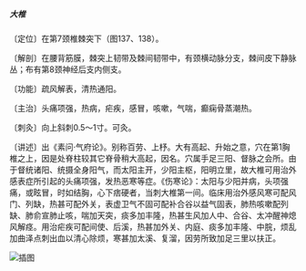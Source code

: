 ##### 大椎

〔定位〕在第7颈椎棘突下（图137、138）。

〔解剖〕在腰背筋膜，棘突上韧带及棘间韧带中，有颈横动脉分支，棘间皮下静脉丛；布有第8颈神经后支内侧支。

〔功能〕疏风解表，清热通阳。

〔主治〕头痛项强，热病，疟疾，感冒，咳嗽，气喘，癫痫骨蒸潮热。

〔刺灸〕向上斜刺0.5～1寸。可灸。

〔讲述〕出《素问·气府论》。别称百劳、上杼。大有高起、升始之意，穴在第1胸椎之上，因是处脊柱较其它脊骨稍大高起，因名。穴属手足三阳、督脉之会所。由于督统诸阳、统摄全身阳气，而太阳主开，少阳主枢，阳明立里，故大椎可用治外感表症所引起的头痛项强，发热恶寒等症。《伤寒论》：太阳与少阳并病，头项强痛，或眩冒，时如结胸，心下痞硬者，当刺大椎第一间。临床用治外感风寒可配风门、列缺，热甚可配外关，表虚卫气不固可配补合谷以益气固表，肺热咳嗽配列缺、肺俞宣肺止咳，喘加天突，痰多加丰隆，热甚生风加人中、合谷、太冲醒神熄风解痉。用治疟疾可配间使、后溪，热甚加外关、内庭、痰多加丰隆、中脘，烦乱加曲泽点刺出血以清心除烦，寒甚加太溪、复溜，因劳所致加足三里以扶正。

![插图](./img/图137.jpg)
